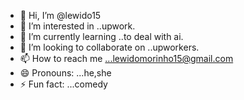 - 👋 Hi, I’m @lewido15
- 👀 I’m interested in ..upwork.
- 🌱 I’m currently learning ..to deal with ai.
- 💞️ I’m looking to collaborate on ..upworkers.
- 📫 How to reach me ...lewidomorinho15@gmail.com
- 😄 Pronouns: ...he,she
- ⚡ Fun fact: ...comedy

<!---
lewido15/lewido15 is a ✨ special ✨ repository because its `README.md` (this file) appears on your GitHub profile.
You can click the Preview link to take a look at your changes.
--->
